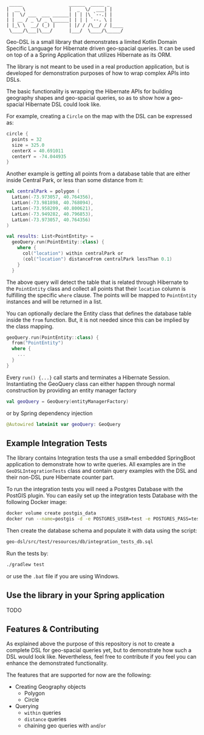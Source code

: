 ```
 _____                 ______  _____ _     
|  __ \                |  _  \/  ___| |    
| |  \/ ___  ___ ______| | | |\ `--.| |    
| | __ / _ \/ _ \______| | | | `--. \ |    
| |_\ \  __/ (_) |     | |/ / /\__/ / |____
 \____/\___|\___/      |___/  \____/\_____/                             
```


Geo-DSL is a small library that demonstrates a limited Kotlin Domain Specific Language
for Hibernate driven geo-spacial queries. It can be used on top of a a Spring Application 
that utilizes Hibernate as its ORM. 

The library is not meant to be used in a real production application, but is 
developed for demonstration purposes of how to wrap complex APIs into DSLs.

The basic functionality is wrapping the Hibernate APIs for building geography shapes 
and geo-spacial queries, so as to show how a geo-spacial Hibernate DSL could look like. 

For example, creating a `Circle` on the map with the DSL can be expressed as: 

```kotlin
circle {
  points = 32
  size = 325.0
  centerX = 40.691011
  centerY = -74.044935
}
```

Another example is getting all points from a database table that are either inside
Central Park, or less than some distance from it: 

```kotlin
val centralPark = polygon (
  LatLon(-73.973057, 40.764356),
  LatLon(-73.981898, 40.768094),
  LatLon(-73.958209, 40.800621),
  LatLon(-73.949282, 40.796853),
  LatLon(-73.973057, 40.764356)
)

val results: List<PointEntity> = 
  geoQuery.run(PointEntity::class) {
    where {
      col("location") within centralPark or
      (col("location") distanceFrom centralPark lessThan 0.1)
    }
  }
```

The above query will detect the table that is related through Hibernate to the 
`PointEntity` class and collect all points that their `location` column is fulfilling the 
specific `where` clause. The points will be mapped to `PointEntity` instances and will 
be returned in a list. 

You can optionally declare the Entity class that defines the database table inside the 
`from` function. But, it is not needed since this can be implied by the class mapping.  

```kotlin 
geoQuery.run(PointEntity::class) {
  from("PointEntity")
  where {
    ...
  }
}
```

Every `run() {...}` call starts and terminates a Hibernate Session. Instantiating the 
GeoQuery class can either happen through normal construction by providing an entity manager
factory 

```kotlin
val geoQuery = GeoQuery(entityManagerFactory)
```

or by Spring dependency injection 

```kotlin
@Autowired lateinit var geoQuery: GeoQuery
```

## Example Integration Tests

The library contains Integration tests tha use a small embedded SpringBoot application 
to demonstrate how to write queries. All examples are in the `GeoDSLIntegrationTests` class
and contain query examples with the DSL and their non-DSL pure Hibernate counter part. 

To run the integration tests you will need a Postgres Database with the PostGIS plugin. 
You can easily set up the integration tests Database with the following Docker image: 

```bash
docker volume create postgis_data
docker run --name=postgis -d -e POSTGRES_USER=test -e POSTGRES_PASS=test -e POSTGRES_DBNAME=postgis -e ALLOW_IP_RANGE=0.0.0.0/0 -p 5432:5432 -v postgis_data:/var/lib/postgresql kartoza/postgis:9.6-2.4
``` 

Then create the database schema and populate it with data using the script:
```bash
geo-dsl/src/test/resources/db/integration_tests_db.sql
```

Run the tests by: 
```bash
./gradlew test
```
or use the `.bat` file if you are using Windows.

## Use the library in your Spring application 

TODO 

## Features & Contributing 

As explained above the purpose of this repository is not to create a complete DSL 
for geo-spacial queries yet, but to demonstrate how such a DSL would look like. Nevertheless, 
feel free to contribute if you feel you can enhance the demonstrated functionality.  
 
The features that are supported for now are the following: 

* Creating Geography objects 
  * Polygon 
  * Circle 
* Querying 
  * `within` queries
  * `distance` queries
  * chaining geo queries with `and`/`or`
  

  
